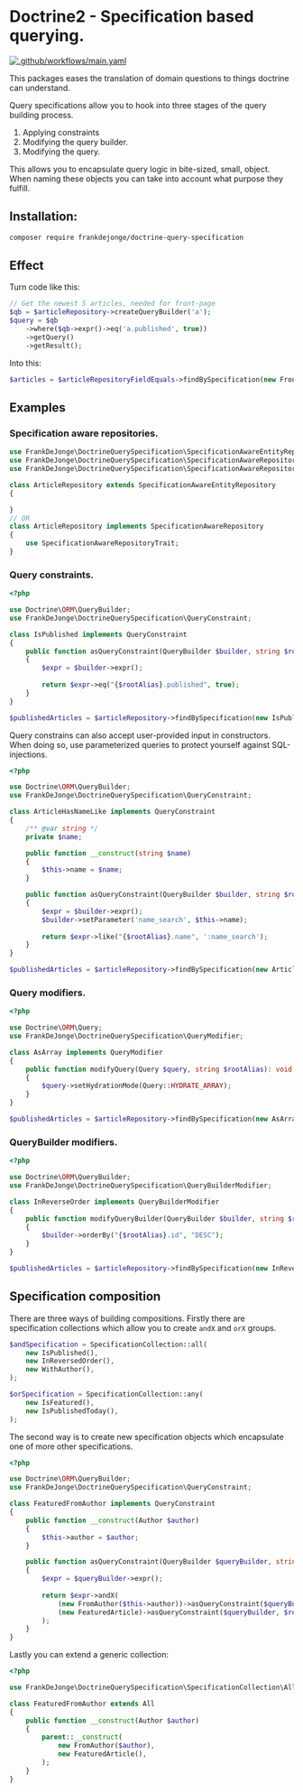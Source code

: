 # Doctrine2 - Specification based querying.

[![.github/workflows/main.yaml](https://github.com/frankdejonge/doctrine-query-specification/actions/workflows/main.yaml/badge.svg)](https://github.com/frankdejonge/doctrine-query-specification/actions/workflows/main.yaml)

This packages eases the translation of domain questions to things doctrine can understand.

Query specifications allow you to hook into three stages of the query building process.

1. Applying constraints
2. Modifying the query builder.
3. Modifying the query.

This allows you to encapsulate query logic in bite-sized, small, object. When naming these
objects you can take into account what purpose they fulfill.

## Installation:

```bash
composer require frankdejonge/doctrine-query-specification
```

## Effect

Turn code like this:

```php
// Get the newest 5 articles, needed for front-page
$qb = $articleRepository->createQueryBuilder('a');
$query = $qb
    ->where($qb->expr()->eq('a.published', true))
    ->getQuery()
    ->getResult();
```

Into this:

```php
$articles = $articleRepositoryFieldEquals->findBySpecification(new FrontPageArticles());
```


## Examples

### Specification aware repositories.

```php
use FrankDeJonge\DoctrineQuerySpecification\SpecificationAwareEntityRepository;
use FrankDeJonge\DoctrineQuerySpecification\SpecificationAwareRepository;
use FrankDeJonge\DoctrineQuerySpecification\SpecificationAwareRepositoryTrait;

class ArticleRepository extends SpecificationAwareEntityRepository
{

}
// OR
class ArticleRepository implements SpecificationAwareRepository
{
    use SpecificationAwareRepositoryTrait;
}
```

### Query constraints.

```php
<?php

use Doctrine\ORM\QueryBuilder;
use FrankDeJonge\DoctrineQuerySpecification\QueryConstraint;

class IsPublished implements QueryConstraint
{
    public function asQueryConstraint(QueryBuilder $builder, string $rootAlias): ?object
    {
        $expr = $builder->expr();
        
        return $expr->eq("{$rootAlias}.published", true);
    }
}

$publishedArticles = $articleRepository->findBySpecification(new IsPublished);
```

Query constrains can also accept user-provided input in constructors. When doing so, use
parameterized queries to protect yourself against SQL-injections.

```php
<?php

use Doctrine\ORM\QueryBuilder;
use FrankDeJonge\DoctrineQuerySpecification\QueryConstraint;

class ArticleHasNameLike implements QueryConstraint
{
    /** @var string */
    private $name;

    public function __construct(string $name)
    {
        $this->name = $name;
    }

    public function asQueryConstraint(QueryBuilder $builder, string $rootAlias): ?object
    {
        $expr = $builder->expr();
        $builder->setParameter('name_search', $this->name);
        
        return $expr->like("{$rootAlias}.name", ':name_search');
    }
}

$publishedArticles = $articleRepository->findBySpecification(new ArticleHasNameLike('Awesome Name'));
```

### Query modifiers.

```php
<?php

use Doctrine\ORM\Query;
use FrankDeJonge\DoctrineQuerySpecification\QueryModifier;

class AsArray implements QueryModifier
{
    public function modifyQuery(Query $query, string $rootAlias): void
    {
        $query->setHydrationMode(Query::HYDRATE_ARRAY);
    }
}

$publishedArticles = $articleRepository->findBySpecification(new AsArray);
```

### QueryBuilder modifiers.

```php
<?php

use Doctrine\ORM\QueryBuilder;
use FrankDeJonge\DoctrineQuerySpecification\QueryBuilderModifier;

class InReverseOrder implements QueryBuilderModifier
{
    public function modifyQueryBuilder(QueryBuilder $builder, string $rootAlias): void 
    {
        $builder->orderBy("{$rootAlias}.id", "DESC");
    }
}

$publishedArticles = $articleRepository->findBySpecification(new InReverseOrder);
```

## Specification composition

There are three ways of building compositions. Firstly there are specification collections
which allow you to create `andX` and `orX` groups.

```php
$andSpecification = SpecificationCollection::all(
    new IsPublished(),
    new InReversedOrder(),
    new WithAuthor(),
);

$orSpecification = SpecificationCollection::any(
    new IsFeatured(),
    new IsPublishedToday(),
);
```

The second way is to create new specification objects which encapsulate one of more other
specifications.

```php
<?php

use Doctrine\ORM\QueryBuilder;
use FrankDeJonge\DoctrineQuerySpecification\QueryConstraint;

class FeaturedFromAuthor implements QueryConstraint
{
    public function __construct(Author $author)
    {
        $this->author = $author;
    }

    public function asQueryConstraint(QueryBuilder $queryBuilder, string $rootAlias): ?object
    {
        $expr = $queryBuilder->expr();
        
        return $expr->andX(
            (new FromAuthor($this->author))->asQueryConstraint($queryBuilder, $rootAlias),
            (new FeaturedArticle)->asQueryConstraint($queryBuilder, $rootAlias),
        );
    }
}
```

Lastly you can extend a generic collection:

```php
<?php

use FrankDeJonge\DoctrineQuerySpecification\SpecificationCollection\All;

class FeaturedFromAuthor extends All
{
    public function __construct(Author $author)
    {
        parent::__construct(
            new FromAuthor($author),
            new FeaturedArticle(),
        );
    }
}
```
